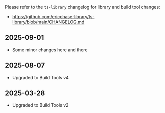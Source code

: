 Please refer to the `ts-library` changelog for library and build tool changes:

- https://github.com/ericchase-library/ts-library/blob/main/CHANGELOG.md

## 2025-09-01

- Some minor changes here and there

## 2025-08-07

- Upgraded to Build Tools v4

## 2025-03-28

- Upgraded to Build Tools v2
